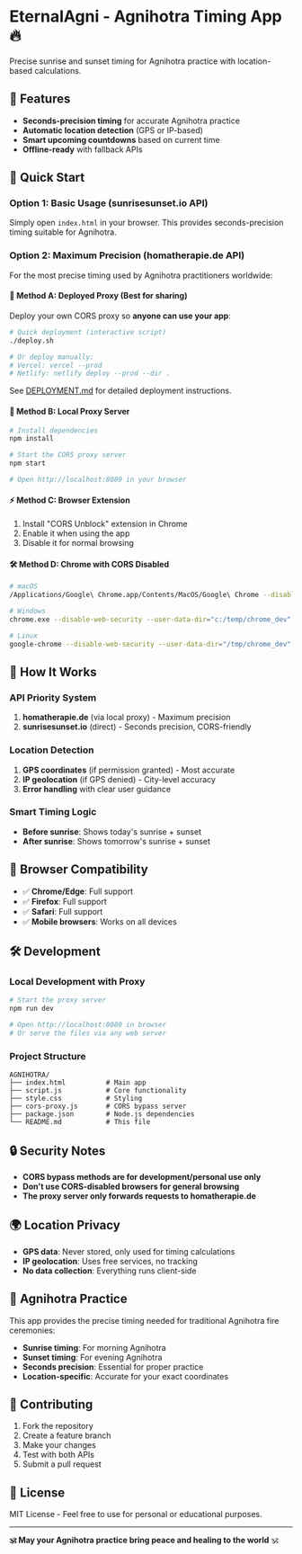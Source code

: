 # EternalAgni - Agnihotra Timing App 🔥

Precise sunrise and sunset timing for Agnihotra practice with location-based calculations.

## 🌅 Features

- **Seconds-precision timing** for accurate Agnihotra practice
- **Automatic location detection** (GPS or IP-based)
- **Smart upcoming countdowns** based on current time
- **Offline-ready** with fallback APIs

## 🚀 Quick Start

### Option 1: Basic Usage (sunrisesunset.io API)
Simply open `index.html` in your browser. This provides seconds-precision timing suitable for Agnihotra.

### Option 2: Maximum Precision (homatherapie.de API)
For the most precise timing used by Agnihotra practitioners worldwide:

#### 🚀 Method A: Deployed Proxy (Best for sharing)
Deploy your own CORS proxy so **anyone can use your app**:

```bash
# Quick deployment (interactive script)
./deploy.sh

# Or deploy manually:
# Vercel: vercel --prod
# Netlify: netlify deploy --prod --dir .
```

See [DEPLOYMENT.md](DEPLOYMENT.md) for detailed deployment instructions.

#### 🔧 Method B: Local Proxy Server
```bash
# Install dependencies
npm install

# Start the CORS proxy server
npm start

# Open http://localhost:8080 in your browser
```

#### ⚡ Method C: Browser Extension
1. Install "CORS Unblock" extension in Chrome
2. Enable it when using the app
3. Disable it for normal browsing

#### 🛠️ Method D: Chrome with CORS Disabled
```bash
# macOS
/Applications/Google\ Chrome.app/Contents/MacOS/Google\ Chrome --disable-web-security --user-data-dir="/tmp/chrome_dev" file://$(pwd)/index.html

# Windows
chrome.exe --disable-web-security --user-data-dir="c:/temp/chrome_dev" file:///path/to/index.html

# Linux
google-chrome --disable-web-security --user-data-dir="/tmp/chrome_dev" file://$(pwd)/index.html
```

## 🔧 How It Works

### API Priority System
1. **homatherapie.de** (via local proxy) - Maximum precision
2. **sunrisesunset.io** (direct) - Seconds precision, CORS-friendly

### Location Detection
1. **GPS coordinates** (if permission granted) - Most accurate
2. **IP geolocation** (if GPS denied) - City-level accuracy
3. **Error handling** with clear user guidance

### Smart Timing Logic
- **Before sunrise**: Shows today's sunrise + sunset
- **After sunrise**: Shows tomorrow's sunrise + sunset

## 📱 Browser Compatibility

- ✅ **Chrome/Edge**: Full support
- ✅ **Firefox**: Full support  
- ✅ **Safari**: Full support
- ✅ **Mobile browsers**: Works on all devices

## 🛠️ Development

### Local Development with Proxy
```bash
# Start the proxy server
npm run dev

# Open http://localhost:8080 in browser
# Or serve the files via any web server
```

### Project Structure
```
AGNIHOTRA/
├── index.html          # Main app
├── script.js           # Core functionality
├── style.css           # Styling
├── cors-proxy.js       # CORS bypass server
├── package.json        # Node.js dependencies
└── README.md           # This file
```

## 🔒 Security Notes

- **CORS bypass methods are for development/personal use only**
- **Don't use CORS-disabled browsers for general browsing**
- **The proxy server only forwards requests to homatherapie.de**

## 🌍 Location Privacy

- **GPS data**: Never stored, only used for timing calculations
- **IP geolocation**: Uses free services, no tracking
- **No data collection**: Everything runs client-side

## 📖 Agnihotra Practice

This app provides the precise timing needed for traditional Agnihotra fire ceremonies:

- **Sunrise timing**: For morning Agnihotra
- **Sunset timing**: For evening Agnihotra  
- **Seconds precision**: Essential for proper practice
- **Location-specific**: Accurate for your exact coordinates

## 🤝 Contributing

1. Fork the repository
2. Create a feature branch
3. Make your changes
4. Test with both APIs
5. Submit a pull request

## 📄 License

MIT License - Feel free to use for personal or educational purposes.

---

**🕉️ May your Agnihotra practice bring peace and healing to the world** 🕉️ 